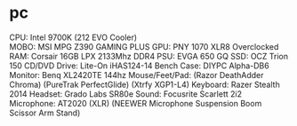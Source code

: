 # pc
CPU: Intel 9700K (212 EVO Cooler)  
MOBO: MSI MPG Z390 GAMING PLUS
GPU: PNY 1070 XLR8 Overclocked
RAM: Corsair 16GB LPX 2133Mhz DDR4 
PSU: EVGA 650 GQ
SSD: OCZ Trion 150
CD/DVD Drive: Lite-On iHAS124-14
Bench Case: DIYPC Alpha-DB6
Monitor: Benq XL2420TE 144hz
Mouse/Feet/Pad: (Razor DeathAdder Chroma) (PureTrak PerfectGlide) (Xtrfy XGP1-L4)
Keyboard: Razer Stealth 2014
Headset: Grado Labs SR80e
Sound: Focusrite Scarlett 2i2
Microphone: AT2020 (XLR) (NEEWER Microphone Suspension Boom Scissor Arm Stand)
